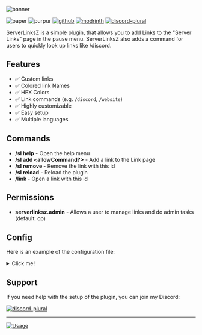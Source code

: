 ![banner](https://cdn.modrinth.com/data/cached_images/b1a659a750a37515bf4c4c767ccdfe9a7c3fe038.png)

![paper](https://cdn.jsdelivr.net/npm/@intergrav/devins-badges@3/assets/compact/supported/paper_vector.svg)
![purpur](https://cdn.jsdelivr.net/npm/@intergrav/devins-badges@3/assets/compact/supported/purpur_vector.svg)
[![github](https://cdn.jsdelivr.net/npm/@intergrav/devins-badges@3/assets/compact/available/github_vector.svg)](https://github.com/KartoffelChipss/ServerLinksZ)
[![modrinth](https://cdn.jsdelivr.net/npm/@intergrav/devins-badges@3/assets/compact/available/modrinth_vector.svg)](https://modrinth.com/plugin/serverlinksz)
[![discord-plural](https://cdn.jsdelivr.net/npm/@intergrav/devins-badges@3/assets/compact/social/discord-plural_vector.svg)](https://strassburger.org/discord)

ServerLinksZ is a simple plugin, that allows you to add Links to the "Server Links" page in the pause menu. ServerLinksZ also adds a command for users to quickly look up links like /discord.

## Features
- ✅ Custom links
- ✅ Colored link Names
- ✅ HEX Colors
- ✅ Link commands (e.g. `/discord`, `/website`)
- ✅ Highly customizable
- ✅ Easy setup
- ✅ Multiple languages

## Commands

- **/sl help** - Open the help menu
- **/sl add <id> <name> <url> <allowCommand?>** - Add a link to the Link page
- **/sl remove <id>** - Remove the link with this id
- **/sl reload** - Reload the plugin
- **/link <id>** - Open a link with this id

## Permissions

- **serverlinksz.admin** - Allows a user to manage links and do admin tasks (default: op)

## Config

Here is an example of the configuration file:
<details>
<summary>Click me!</summary>

```yml
#     _____                            _      _       _          ______
#    / ____|                          | |    (_)     | |        |___  /
#   | (___   ___ _ ____   _____ _ __  | |     _ _ __ | | _____     / /
#   \___ \ / _ \ '__\ \ / / _ \ '__| | |    | | '_ \| |/ / __|   / /
#   ____) |  __/ |   \ V /  __/ |    | |____| | | | |   <\__ \  / /__
#  |_____/ \___|_|    \_/ \___|_|    |______|_|_| |_|_|\_\___/ /_____|


# === COLOR CODES ===

# This plugin supports old color codes like: &c, &l, &o, etc.
# It also supports MiniMessage, a more advanced way to format messages:
# https://docs.advntr.dev/minimessage/format.html
# With MiniMessage, you can add HEX colors, gradients, hover and click events, etc.


# === GENERAL SETTINGS ===

# Set the language to any code found in the "lang" folder (don't add the .yml extension)
# You can add your own language files. Use https://github.com/KartoffelChipss/ServerLinksZ/tree/main/src/main/resources/lang/en-US.yml as a template
#  | en-US | de-DE |
lang: "en-US"

# Wether to show hints when using commands
hints: true

# Add a /link command to view the links
linkCommand: true
```
</details>

## Support

If you need help with the setup of the plugin, you can join my Discord:

[![discord-plural](https://cdn.jsdelivr.net/npm/@intergrav/devins-badges@3/assets/compact/social/discord-plural_vector.svg)](https://strassburger.org/discord)

---

[![Usage](https://bstats.org/signatures/bukkit/ServerLinksZ.svg)](https://bstats.org/plugin/bukkit/ServerLinksZ/22795)
